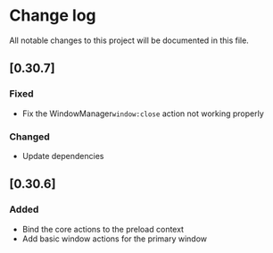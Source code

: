 # Change log
All notable changes to this project will be documented in this file.

## [0.30.7]
### Fixed
- Fix the WindowManager`window:close` action not working properly
### Changed
- Update dependencies

## [0.30.6]

### Added
- Bind the core actions to the preload context
- Add basic window actions for the primary window
